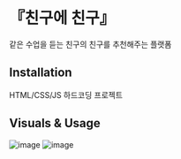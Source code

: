 # 『친구에 친구』
같은 수업을 듣는 친구의 친구를 추천해주는 플랫폼

## Installation

HTML/CSS/JS 하드코딩 프로젝트

## Visuals & Usage
![image](https://user-images.githubusercontent.com/31759313/100975833-fa389e80-3581-11eb-9593-ce50df3e47a0.png)
![image](https://user-images.githubusercontent.com/31759313/100975850-015fac80-3582-11eb-8792-fb2dcd49329b.png)
